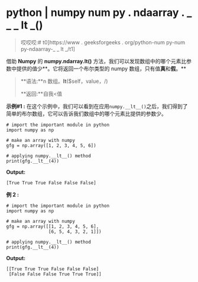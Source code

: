 # python | numpy num py . ndaarray . _ _ _ lt _()

> 哎哎哎:# t0]https://www . geeksforgeeks . org/python-num py-num py-ndaarray-_ _ lt _/t1]

借助 **Numpy** 的 **numpy.ndarray.__lt__()** 方法，我们可以发现数组中的哪个元素比参数中提供的值少**。它将返回一个布尔类型的 numpy 数组，只有值**真**和**假**。**

> **语法:**n 数组。__lt__($self，value，/)
> 
> **返回:**自我<值

**示例#1 :**
在这个示例中，我们可以看到在应用`numpy.__lt__()`之后，我们得到了简单的布尔数组，它可以告诉我们数组中的哪个元素比提供的参数少。

```
# import the important module in python
import numpy as np

# make an array with numpy
gfg = np.array([1, 2, 3, 4, 5, 6])

# applying numpy.__lt__() method
print(gfg.__lt__(4))
```

**Output:**

```
[True True True False False False]

```

**例 2 :**

```
# import the important module in python
import numpy as np

# make an array with numpy
gfg = np.array([[1, 2, 3, 4, 5, 6],
                [6, 5, 4, 3, 2, 1]])

# applying numpy.__lt__() method
print(gfg.__lt__(4))
```

**Output:**

```
[[True True True False False False]
 [False False False True True True]]

```